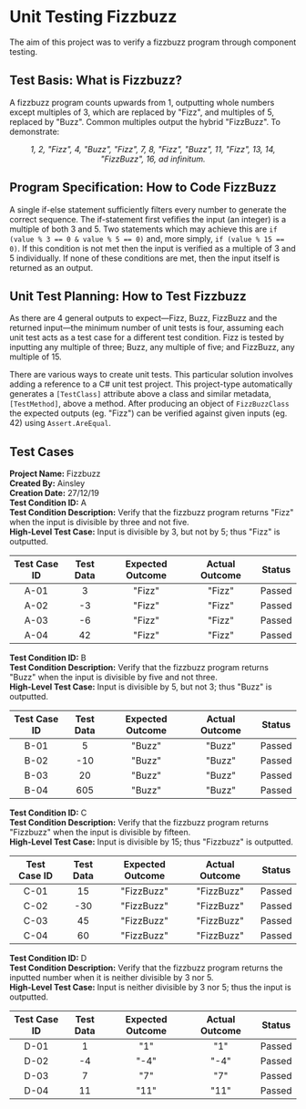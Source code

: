 # Unit Testing Fizzbuzz
The aim of this project was to verify a fizzbuzz program through component testing.

## Test Basis: What is Fizzbuzz?
A fizzbuzz program counts upwards from 1, outputting whole numbers except multiples of 3, which are replaced by "Fizz", and multiples of 5, replaced by "Buzz". Common multiples output the hybrid "FizzBuzz". To demonstrate:  
<p align="center"><i>1, 2, "Fizz", 4, "Buzz", "Fizz", 7, 8, "Fizz", "Buzz", 11, "Fizz", 13, 14, "FizzBuzz", 16, ad infinitum.</i></p>

## Program Specification: How to Code FizzBuzz
A single if-else statement sufficiently filters every number to generate the correct sequence. The if-statement first vefifies the input (an integer) is a multiple of both 3 and 5. Two statements which may achieve this are `if (value % 3 == 0 & value % 5 == 0)` and, more simply, `if (value % 15 == 0)`. If this condition is not met then the input is verified as a multiple of 3 and 5 individually. If none of these conditions are met, then the input itself is returned as an output.

## Unit Test Planning: How to Test Fizzbuzz
As there are 4 general outputs to expect—Fizz, Buzz, FizzBuzz and the returned input—the minimum number of unit tests is four, assuming each unit test acts as a test case for a different test condition. Fizz is tested by inputting any multiple of three; Buzz, any multiple of five; and FizzBuzz, any multiple of 15.

There are various ways to create unit tests. This particular solution involves adding a reference to a C# unit test project. This project-type automatically generates a `[TestClass]` attribute above a class and similar metadata, `[TestMethod]`, above a method. After producing an object of `FizzBuzzClass` the expected outputs (eg. "Fizz") can be verified against given inputs (eg. 42) using `Assert.AreEqual`.

## Test Cases
**Project Name:** Fizzbuzz  
**Created By:** Ainsley  
**Creation Date:** 27/12/19  
**Test Condition ID:** A  
**Test Condition Description:** Verify that the fizzbuzz program returns "Fizz" when the input is divisible by three and not five.  
**High-Level Test Case:** Input is divisible by 3, but not by 5; thus "Fizz" is outputted.

|Test Case ID|Test Data|Expected Outcome|Actual Outcome|Status|
|:----------:|:-------:|:--------------:|:------------:|:----:|
|A-01        |3        |"Fizz"          |"Fizz"        |Passed|
|A-02        |-3       |"Fizz"          |"Fizz"        |Passed|
|A-03        |-6       |"Fizz"          |"Fizz"        |Passed|
|A-04        |42       |"Fizz"          |"Fizz"        |Passed|

**Test Condition ID:** B  
**Test Condition Description:** Verify that the fizzbuzz program returns "Buzz" when the input is divisible by five and not three.  
**High-Level Test Case:** Input is divisible by 5, but not 3; thus "Buzz" is outputted.

|Test Case ID|Test Data|Expected Outcome|Actual Outcome|Status|
|:----------:|:-------:|:--------------:|:------------:|:----:|
|B-01        |5        |"Buzz"          |"Buzz"        |Passed|
|B-02        |-10      |"Buzz"          |"Buzz"        |Passed|
|B-03        |20       |"Buzz"          |"Buzz"        |Passed|
|B-04        |605      |"Buzz"          |"Buzz"        |Passed|

**Test Condition ID:** C  
**Test Condition Description:** Verify that the fizzbuzz program returns "Fizzbuzz" when the input is divisible by fifteen.  
**High-Level Test Case:** Input is divisible by 15; thus "Fizzbuzz" is outputted.

|Test Case ID|Test Data|Expected Outcome|Actual Outcome|Status|
|:----------:|:-------:|:--------------:|:------------:|:----:|
|C-01        |15       |"FizzBuzz"      |"FizzBuzz"    |Passed|
|C-02        |-30      |"FizzBuzz"          |"FizzBuzz"        |Passed|
|C-03        |45       |"FizzBuzz"      |"FizzBuzz"    |Passed|
|C-04        |60       |"FizzBuzz"            |"FizzBuzz"          |Passed|

**Test Condition ID:** D  
**Test Condition Description:** Verify that the fizzbuzz program returns the inputted number when it is neither divisible by 3 nor 5.  
**High-Level Test Case:** Input is neither divisible by 3 nor 5; thus the input is outputted.

|Test Case ID|Test Data|Expected Outcome|Actual Outcome|Status|
|:----------:|:-------:|:--------------:|:------------:|:----:|
|D-01     |1       |"1"          |"1"        |Passed|
|D-02     |-4       |"-4"          |"-4"        |Passed|
|D-03     |7       |"7"      |"7"    |Passed|
|D-04     |11       |"11"            |"11"          |Passed|
